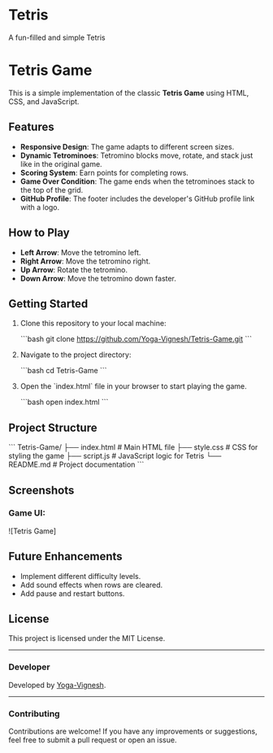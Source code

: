 # Tetris
 A fun-filled and simple Tetris 

# Tetris Game

This is a simple implementation of the classic **Tetris Game** using HTML, CSS, and JavaScript.

## Features

- **Responsive Design**: The game adapts to different screen sizes.
- **Dynamic Tetrominoes**: Tetromino blocks move, rotate, and stack just like in the original game.
- **Scoring System**: Earn points for completing rows.
- **Game Over Condition**: The game ends when the tetrominoes stack to the top of the grid.
- **GitHub Profile**: The footer includes the developer's GitHub profile link with a logo.

## How to Play

- **Left Arrow**: Move the tetromino left.
- **Right Arrow**: Move the tetromino right.
- **Up Arrow**: Rotate the tetromino.
- **Down Arrow**: Move the tetromino down faster.

## Getting Started

1. Clone this repository to your local machine:

   \`\`\`bash
   git clone https://github.com/Yoga-Vignesh/Tetris-Game.git
   \`\`\`

2. Navigate to the project directory:

   \`\`\`bash
   cd Tetris-Game
   \`\`\`

3. Open the \`index.html\` file in your browser to start playing the game.

   \`\`\`bash
   open index.html
   \`\`\`

## Project Structure

\`\`\`
Tetris-Game/
├── index.html    # Main HTML file
├── style.css     # CSS for styling the game
├── script.js     # JavaScript logic for Tetris
└── README.md     # Project documentation
\`\`\`

## Screenshots

### Game UI:
![Tetris Game]

## Future Enhancements

- Implement different difficulty levels.
- Add sound effects when rows are cleared.
- Add pause and restart buttons.

## License

This project is licensed under the MIT License.

---

### Developer

Developed by [Yoga-Vignesh](https://github.com/Yoga-Vignesh).

---

### Contributing

Contributions are welcome! If you have any improvements or suggestions, feel free to submit a pull request or open an issue.

#
